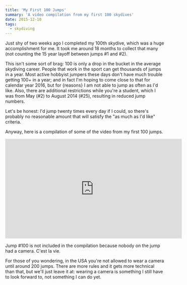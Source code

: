 ```yaml
---
title: 'My First 100 Jumps'
summary: 'A video compilation from my first 100 skydives'
date: 2015-12-10
tags:
  - skydiving
---
```


Just shy of two weeks ago I completed my 100th skydive, which was a huge accomplishment for me. It took me around 18 months to collect that many (not counting the 15 year layoff between jumps #1 and #2).

This isn't some sort of brag: 100 is only a drop in the bucket in the average skydiving career. People that work in the sport can get thousands of jumps in a year. Most active hobbyist jumpers these days don't have much trouble getting 100+ in a year; and in fact I'm hoping to come close to that for calendar year 2016, but for {reasons} I am not able to jump as often as I'd like. Also, there are additional restrictions while you're a student, which I was from May (#2) to August 2014 (#25), resulting in reduced jump numbers.

Let's be honest: I'd jump twenty times every day if I could, so there's probably no reasonable amount that will satisfy the "as much as I'd like" criteria.

Anyway, here is a compilation of some of the video from my first 100 jumps.

<iframe width="560" height="315" src="https://www.youtube.com/embed/51kxI9zvauI" title="YouTube video player" frameborder="0" allow="accelerometer; autoplay; clipboard-write; encrypted-media; gyroscope; picture-in-picture" allowfullscreen></iframe>

Jump #100 is not included in the compilation because nobody on the jump had a camera. C'est la vie.

For those of you wondering, in the USA you're not allowed to wear a camera until around 200 jumps. There are more rules and it gets more technical than that, but we'll just leave it at: wearing a camera is something I still have to look forward to, not something I can do yet.
